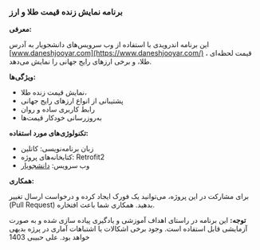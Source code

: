 ### **برنامه نمایش زنده قیمت طلا و ارز**

**معرفی:**

این برنامه اندرویدی با استفاده از وب سرویس‌های دانشجو‌یار به آدرس [www.daneshjooyar.com](https://www.daneshjooyar.com/) ، قیمت لحظه‌ای طلا، و برخی ارزهای رایج جهانی را نمایش می‌دهد.

**ویژگی‌ها:**

* نمایش قیمت زنده طلا،
* پشتیبانی از انواع ارزهای رایج جهانی
* رابط کاربری ساده و روان
* به‌روزرسانی خودکار قیمت‌ها

**تکنولوژی‌های مورد استفاده:**

* زبان برنامه‌نویسی: کاتلین
* کتابخانه‌های پروژه: Retrofit2
* وب سرویس: [دانشجویار](https://www.daneshjooyar.com/)

**همکاری:**

برای مشارکت در این پروژه، می‌توانید یک فورک ایجاد کرده و درخواست ارسال تغییر (Pull Request) بدهید. همکاری شما باعث افتخاره.


**توجه:** این برنامه در راستای اهداف آموزشی و یادگیری پیاده سازی شده و به صورت آزمایشی قابل استفاده است. وجود برخی اشکالات یا اشتباهات آماری در پرژه بدیهی خواهد بود.
علی حبیبی 1403
